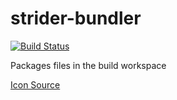 # strider-bundler
[![Build Status](https://travis-ci.org/oliversalzburg/strider-bundler.svg?branch=master)](https://travis-ci.org/oliversalzburg/strider-bundler)

Packages files in the build workspace

[Icon Source](https://commons.wikimedia.org/wiki/File:Package.svg)
